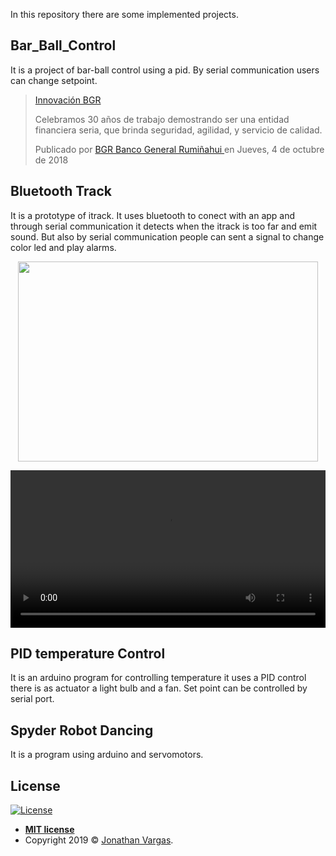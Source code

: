 In this repository there are some implemented projects.

## Bar_Ball_Control

It is a project of bar-ball control using a pid. By serial communication users can change setpoint. 
<br>

<!-- Load Facebook SDK for JavaScript -->
<div id="fb-root"></div>
<script async defer src="https://connect.facebook.net/en_US/sdk.js#xfbml=1&version=v3.2"></script>

<div class="fb-video" data-href="https://www.facebook.com/BGRoficial/videos/181602816075274/" data-width="500" data-show-text="true">
    <blockquote cite="https://developers.facebook.com/BGRoficial/videos/181602816075274/" class="fb-xfbml-parse-ignore">
        <a href="https://developers.facebook.com/BGRoficial/videos/181602816075274/">
            Innovación BGR
        </a>
        <p>
            Celebramos 30 años de trabajo demostrando ser una entidad financiera seria, que brinda seguridad, agilidad, y servicio de calidad.
        </p>
        Publicado por 
        <a href="https://www.facebook.com/BGRoficial/">
            BGR Banco General Rumiñahui
        </a> 
        en Jueves, 4 de octubre de 2018
    </blockquote>
</div>

## Bluetooth Track

It is a prototype of itrack. It uses bluetooth to conect with an app and through serial communication it detects when the itrack is too far and emit sound. But also by serial communication people can sent a signal to change color led and play alarms.
<br>

<p align="center">
  <img height="320" width="480" src="https://www.jonathanvargas.ml/wp-content/uploads/2019/03/2016-11-15-21.20.55.jpg">
</p>

<p align="center">
<video width="100%" controls>
  <source src="https://www.jonathanvargas.ml/wp-content/uploads/2019/03/itrack.mp4">
Your browser does not support the video tag.
</video>
</p>

## PID temperature Control

It is an arduino program for controlling temperature it uses a PID control there is as actuator a light bulb and a fan. Set point can be controlled by serial port.
<br>

## Spyder Robot Dancing

It is a program using arduino and servomotors.



## License

[![License](http://img.shields.io/:license-mit-blue.svg?style=flat-square)](http://badges.mit-license.org)

- **[MIT license](http://opensource.org/licenses/mit-license.php)**
- Copyright 2019 © <a href="https://www.jonathanvargas.ml" target="_blank">Jonathan Vargas</a>.

